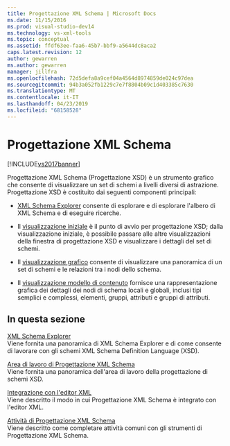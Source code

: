 ```yaml
---
title: Progettazione XML Schema | Microsoft Docs
ms.date: 11/15/2016
ms.prod: visual-studio-dev14
ms.technology: vs-xml-tools
ms.topic: conceptual
ms.assetid: ffdf63ee-faa6-45b7-bbf9-a5644dc8aca2
caps.latest.revision: 12
author: gewarren
ms.author: gewarren
manager: jillfra
ms.openlocfilehash: 72d5defa8a9cef04a4564d8974859de024c97dea
ms.sourcegitcommit: 94b3a052fb1229c7e7f8804b09c1d403385c7630
ms.translationtype: MT
ms.contentlocale: it-IT
ms.lasthandoff: 04/23/2019
ms.locfileid: "68158528"
---
```

# <a name="xml-schema-designer"></a>Progettazione XML Schema
[!INCLUDE[vs2017banner](../includes/vs2017banner.md)]

Progettazione XML Schema (Progettazione XSD) è un strumento grafico che consente di visualizzare un set di schemi a livelli diversi di astrazione. Progettazione XSD è costituito dai seguenti componenti principali:    
  
- [XML Schema Explorer](../xml-tools/xml-schema-explorer.md) consente di esplorare e di esplorare l'albero di XML Schema e di eseguire ricerche.  
  
- Il [visualizzazione iniziale](../xml-tools/start-view.md) è il punto di avvio per progettazione XSD; dalla visualizzazione iniziale, è possibile passare alle altre visualizzazioni della finestra di progettazione XSD e visualizzare i dettagli del set di schemi.  
  
- Il [visualizzazione grafico](../xml-tools/graph-view.md) consente di visualizzare una panoramica di un set di schemi e le relazioni tra i nodi dello schema.  
  
- Il [visualizzazione modello di contenuto](../xml-tools/content-model-view.md) fornisce una rappresentazione grafica dei dettagli dei nodi di schema locali e globali, inclusi tipi semplici e complessi, elementi, gruppi, attributi e gruppi di attributi.  
  
## <a name="in-this-section"></a>In questa sezione  
 [XML Schema Explorer](../xml-tools/xml-schema-explorer.md)  
 Viene fornita una panoramica di XML Schema Explorer e di come consente di lavorare con gli schemi XML Schema Definition Language (XSD).  
  
 [Area di lavoro di Progettazione XML Schema](../xml-tools/xml-schema-designer-workspace.md)  
 Viene fornita una panoramica dell'area di lavoro della progettazione di schemi XSD.  
  
 [Integrazione con l'editor XML](../xml-tools/integration-with-xml-editor.md)  
 Viene descritto il modo in cui Progettazione XML Schema è integrato con l'editor XML.  
  
 [Attività di Progettazione XML Schema](../xml-tools/xml-schema-designer-tasks.md)  
 Viene descritto come completare attività comuni con gli strumenti di Progettazione XML Schema.
